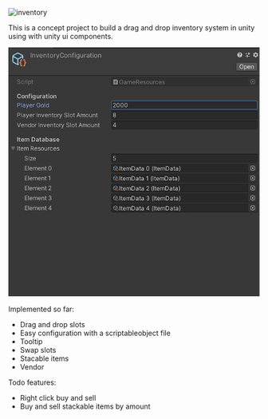 ![inventory](./images/inventory.gif)

This is a concept project to build a drag and drop inventory system in unity using with unity ui components.

![inventory](./images/config.png)

Implemented so far:
- Drag and drop slots
- Easy configuration with a scriptableobject file
- Tooltip
- Swap slots
- Stacable items
- Vendor

Todo features:
- Right click buy and sell
- Buy and sell stackable items by amount
